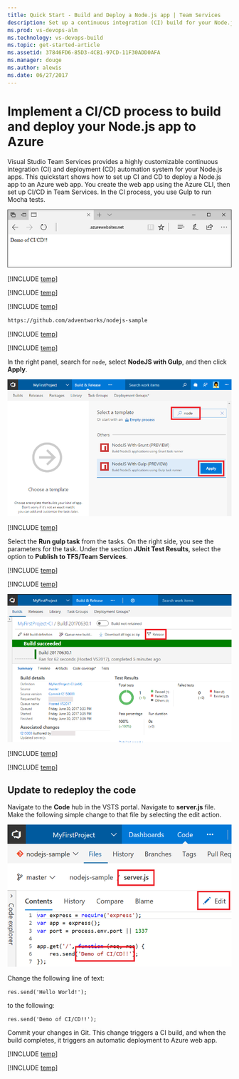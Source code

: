 ```yaml
---
title: Quick Start - Build and Deploy a Node.js app | Team Services
description: Set up a continuous integration (CI) build for your Node.js app, and then a continuous deployment (CD) release to Azure using Visual Studio Team Services
ms.prod: vs-devops-alm
ms.technology: vs-devops-build
ms.topic: get-started-article
ms.assetid: 37846FD6-85D3-4CB1-97CD-11F30ADD0AFA
ms.manager: douge
ms.author: alewis
ms.date: 06/27/2017
---
```


# Implement a CI/CD process to build and deploy your Node.js app to Azure

Visual Studio Team Services provides a highly customizable continuous integration (CI) and deployment (CD) automation system for your 
Node.js apps. 
This quickstart shows how to set up CI and CD to deploy
a Node.js app
to an Azure web app. 
You create the web app using the Azure CLI, then set up CI/CD in Team Services.
In the CI process, you use Gulp to run Mocha tests.

![node.js web app](_img/nodejs-web-app.png)

[!INCLUDE [temp](../get-started/_shared/vsts-and-azure-setup.md)]

[!INCLUDE [temp](../get-started/_shared/create-azure-web-app.md)]

[!INCLUDE [temp](../get-started/_shared/import-code-1.md)]

```bash
https://github.com/adventworks/nodejs-sample
```

[!INCLUDE [temp](../get-started/_shared/import-code-2.md)]

[!INCLUDE [temp](../get-started/_shared/set-up-ci-1.md)]

In the right panel, search for `node`, select **NodeJS with Gulp**, and then click **Apply**.

 ![apply node.js gulp template](_img/apply-nodejs-gulp-template.png)

[!INCLUDE [temp](../get-started/_shared/set-up-ci-2.md)]

Select the **Run gulp task** from the tasks. On the right side, you see the parameters for the task. Under the section **JUnit Test Results**, select the option to **Publish to TFS/Team Services**.

[!INCLUDE [temp](../get-started/_shared/set-up-ci-3.md)]

[!INCLUDE [temp](../get-started/_shared/set-up-cd-1.md)]

![Screenshot showing update to code](./_img/cicd-get-started-nodejs-build-summary.png)

[!INCLUDE [temp](../get-started/_shared/set-up-cd-2.md)]

[!INCLUDE [temp](../get-started/_shared/set-up-cd-3.md)]

## Update to redeploy the code

Navigate to the **Code** hub in the VSTS portal. Navigate to **server.js** file. Make the following simple change to that file by selecting the edit action.

![Screenshot showing update to code](./_img/cicd-get-started-nodejs-update-code.png)

Change the following line of text:
```
res.send('Hello World!');
```

to the following:
```
res.send('Demo of CI/CD!!');
```

Commit your changes in Git. This change triggers a CI build, and when the build completes, it triggers an automatic deployment to Azure web app.

[!INCLUDE [temp](../get-started/_shared/browse-to-web-app.md)]

[!INCLUDE [temp](../get-started/_shared/clean-up-resources.md)]
